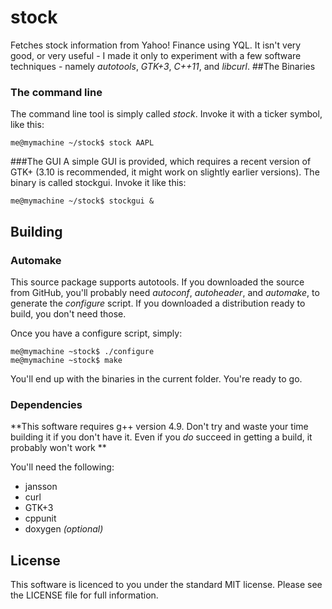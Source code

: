 # stock
Fetches stock information from Yahoo! Finance using YQL. It isn't very good, or very useful - I made it only to experiment with a few software techniques - namely *autotools*, *GTK+3*, *C++11*, and *libcurl*. 
##The Binaries
### The command line
The command line tool is simply called *stock*. Invoke it with a ticker symbol, like this:

	me@mymachine ~/stock$ stock AAPL
 
###The GUI
A simple GUI is provided, which requires a recent version of GTK+ (3.10 is recommended, it might work on slightly earlier versions). The binary is called stockgui. Invoke it like this:

	me@mymachine ~/stock$ stockgui &

## Building
### Automake
This source package supports autotools. If you downloaded the source from GitHub, you'll probably need *autoconf*, *autoheader*, and *automake*, to generate the *configure* script. If you downloaded a distribution ready to build, you don't need those. 

Once you have a configure script, simply:

	me@mymachine ~stock$ ./configure
	me@mymachine ~stock$ make 

You'll end up with the binaries in the current folder. You're ready to go.

### Dependencies
**This software requires g++ version 4.9. Don't try and waste your time building it if you don't have it. Even if you *do* succeed in getting a build, it probably won't work **

You'll need the following:

- jansson
- curl
- GTK+3
- cppunit
- doxygen *(optional)*

## License
This software is licenced to you under the standard MIT license. Please see the LICENSE file for full information.
 
